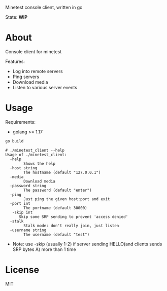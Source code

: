 
Minetest console client, written in go

State: **WIP**

# About

Console client for minetest

Features:
* Log into remote servers
* Ping servers
* Download media
* Listen to various server events

# Usage

Requirements:
* golang >= 1.17

```bash
go build
```

```
# ./minetest_client --help
Usage of ./minetest_client:
  -help
    	Shows the help
  -host string
    	The hostname (default "127.0.0.1")
  -media
    	Download media
  -password string
    	The password (default "enter")
  -ping
    	Just ping the given host:port and exit
  -port int
    	The portname (default 30000)
   -skip int
      Skip some SRP sending to prevent 'access denied'
  -stalk
    	Stalk mode: don't really join, just listen
  -username string
    	The username (default "test")
```
* Note: use -skip <number>(usually 1-2) if server sending HELLO(and clients sends SRP bytes A) more than 1 time
# License

MIT
